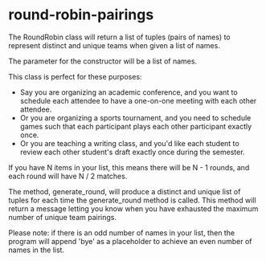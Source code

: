 # round-robin-pairings

The RoundRobin class will return a list of tuples (pairs of names) to represent distinct and unique teams when given a list of names. 

The parameter for the constructor will be a list of names. 

This class is perfect for these purposes:
 - Say you are organizing an academic conference, and you want to schedule each attendee to have a one-on-one meeting with each other attendee.
 - Or you are organizing a sports tournament, and you need to schedule games such that each participant plays each other participant exactly once.
 - Or you are teaching a writing class, and you'd like each student to review each other student's draft exactly once during the semester.
 
If you have N items in your list, this means there will be N - 1 rounds, and each round will have N / 2 matches.

The method, generate_round, will produce a distinct and unique list of tuples for each time the generate_round method is called. This method will return a message letting you know when you have exhausted the maximum number of unique team pairings.

Please note: if there is an odd number of names in your list, then the program will append 'bye' as a placeholder to achieve an even number of names in the list.
